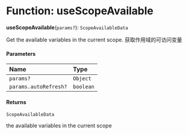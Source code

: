 # Function: useScopeAvailable

**useScopeAvailable**(`params?`): `ScopeAvailableData`

Get the available variables in the current scope.
获取作用域的可访问变量

#### Parameters

| Name | Type |
| :------ | :------ |
| `params?` | `Object` |
| `params.autoRefresh?` | `boolean` |

#### Returns

`ScopeAvailableData`

the available variables in the current scope
